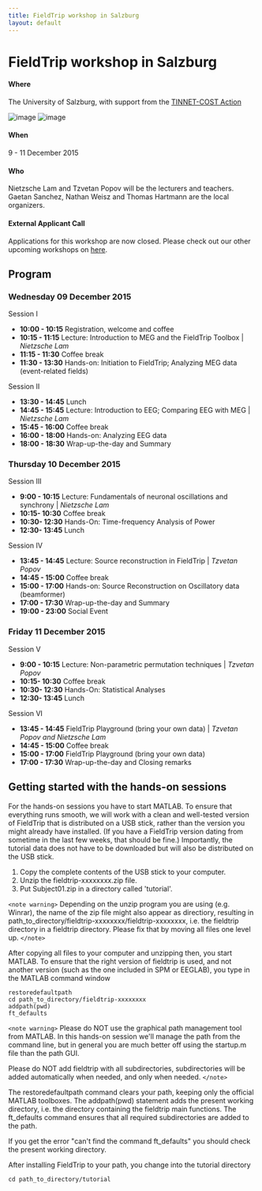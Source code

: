 ```yaml
---
title: FieldTrip workshop in Salzburg
layout: default
---
```


#  FieldTrip workshop in Salzburg

#### Where

The University of Salzburg, with support from the [TINNET-COST Action](http://tinnet.tinnitusresearch.net)

![image](/media/workshop/usalzburg.png@200)    ![image](/media/workshop/tinnetcost.png@100)

#### When

9 - 11 December 2015

#### Who

Nietzsche Lam and Tzvetan Popov will be the lecturers and teachers.
Gaetan Sanchez, Nathan Weisz and Thomas Hartmann are the local organizers.

#### External Applicant Call

Applications for this workshop are now closed. Please check out our other upcoming workshops on [ here](http://fieldtriptoolbox.org/workshop).

## Program

### Wednesday 09 December 2015

Session I
*  **10:00 - 10:15**   Registration, welcome and coffee
*  **10:15 - 11:15**   Lecture: Introduction to MEG and the FieldTrip Toolbox | *Nietzsche Lam*
*  **11:15 - 11:30**   Coffee break
*  **11:30 - 13:30**   Hands-on: Initiation to FieldTrip; Analyzing MEG data (event-related fields)

Session II
*  **13:30 - 14:45**   Lunch
*  **14:45 - 15:45**   Lecture: Introduction to EEG; Comparing EEG with MEG | *Nietzsche Lam*
*  **15:45 - 16:00**   Coffee break
*  **16:00 - 18:00**   Hands-on: Analyzing EEG data
*  **18:00 - 18:30**   Wrap-up-the-day and Summary

### Thursday 10 December 2015

Session III
*  **9:00 - 10:15**    Lecture: Fundamentals of neuronal oscillations and synchrony | *Nietzsche Lam*
*  **10:15- 10:30**    Coffee break
*  **10:30- 12:30**    Hands-On: Time-frequency Analysis of Power
*  **12:30- 13:45**    Lunch

Session IV
*  **13:45 - 14:45**   Lecture: Source reconstruction in FieldTrip | *Tzvetan Popov*
*  **14:45 - 15:00**   Coffee break
*  **15:00 - 17:00**   Hands-on: Source Reconstruction on Oscillatory data (beamformer)
*  **17:00 - 17:30**   Wrap-up-the-day and Summary
*  **19:00 - 23:00**   Social Event

### Friday 11 December 2015

Session V
*  **9:00 - 10:15**    Lecture: Non-parametric permutation techniques | *Tzvetan Popov*
*  **10:15- 10:30**    Coffee break
*  **10:30- 12:30**    Hands-On: Statistical Analyses
*  **12:30- 13:45**    Lunch

Session VI
*  **13:45 - 14:45**   FieldTrip Playground (bring your own data) | *Tzvetan Popov and Nietzsche Lam*
*  **14:45 - 15:00**   Coffee break
*  **15:00 - 17:00**   FieldTrip Playground (bring your own data)
*  **17:00 - 17:30**   Wrap-up-the-day and Closing remarks

## Getting started with the hands-on sessions

For the hands-on sessions you have to start MATLAB. To ensure that everything runs smooth, we will work with a clean and well-tested version of FieldTrip that is distributed on a USB stick, rather than the version you might already have installed. (If you have a FieldTrip version dating from sometime in the last few weeks, that should be fine.) Importantly, the tutorial data does not have to be downloaded but will also be distributed on the USB stick.

 1.  Copy the complete contents of the USB stick to your computer.
 2.  Unzip the fieldtrip-xxxxxxxx.zip file.
 3.  Put Subject01.zip in a directory called 'tutorial'.

`<note warning>`
Depending on the unzip program you are using (e.g. Winrar), the name
of the zip file might also appear as directiory, resulting in
path_to_directory/fieldtrip-xxxxxxxx/fieldtrip-xxxxxxxx, i.e. the
fieldtrip directory in a fieldtrip directory. Please fix that by
moving all files one level up.
`</note>`

After copying all files to your computer and unzipping then, you start MATLAB. To ensure that the right version of fieldtrip is used, and not another version (such as the one included in SPM or EEGLAB), you type in the MATLAB command window

    restoredefaultpath
    cd path_to_directory/fieldtrip-xxxxxxxx
    addpath(pwd)
    ft_defaults

`<note warning>`
Please do NOT use the graphical path management tool from MATLAB. In this hands-on session we'll manage the path from the command line, but in general you are much better off using the startup.m file than the path GUI.

Please do NOT add fieldtrip with all subdirectories, subdirectories will be added automatically when needed, and only when needed.
`</note>`

The restoredefaultpath command clears your path, keeping only the
official MATLAB toolboxes. The addpath(pwd) statement adds the
present working directory, i.e. the directory containing the fieldtrip
main functions. The ft_defaults command ensures that all required
subdirectories are added to the path.

If you get the error "can't find the command ft_defaults" you should check the present working directory.

After installing FieldTrip to your path, you change into the tutorial directory

    cd path_to_directory/tutorial
